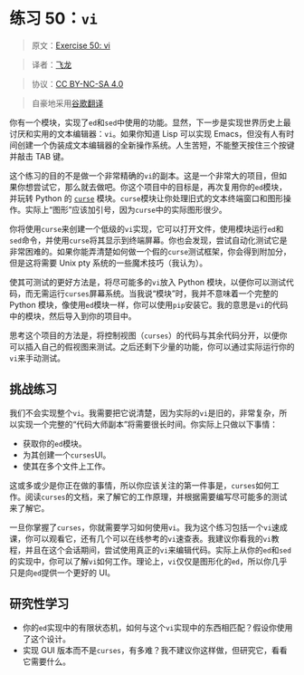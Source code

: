 # 练习 50：`vi`

> 原文：[Exercise 50: vi](https://learncodethehardway.org/more-python-book/ex50.html)

> 译者：[飞龙](https://github.com/wizardforcel)

> 协议：[CC BY-NC-SA 4.0](http://creativecommons.org/licenses/by-nc-sa/4.0/)

> 自豪地采用[谷歌翻译](https://translate.google.cn/)

你有一个模块，实现了`ed`和`sed`中使用的功能。显然，下一步是实现世界历史上最讨厌和实用的文本编辑器：`vi`。如果你知道 Lisp 可以实现 Emacs，但没有人有时间创建一个伪装成文本编辑器的全新操作系统。人生苦短，不能整天按住三个按键并敲击 TAB 键。

这个练习的目的不是做一个非常精确的`vi`的副本。这是一个非常大的项目，但如果你想尝试它，那么就去做吧。你这个项目中的目标是，再次复用你的`ed`模块，并玩转 Python 的 [`curse`](https://docs.python.org/2/howto/curses.html) 模块。`curse`模块让你处理旧式的文本终端窗口和图形操作。实际上“图形”应该加引号，因为`curse`中的实际图形很少。

你将使用`curse`来创建一个低级的`vi`实现，它可以打开文件，使用模块运行`ed`和`sed`命令，并使用`curse`将其显示到终端屏幕。你也会发现，尝试自动化测试它是非常困难的。如果你能弄清楚如何做一个假的`curse`测试框架，你会得到附加分，但是这将需要 Unix pty 系统的一些魔术技巧（我认为）。

使其可测试的更好方法是，将尽可能多的`vi`放入 Python 模块，以便你可以测试代码，而无需运行`curses`屏幕系统。当我说“模块”时，我并不意味着一个完整的 Python 模块，像使用`ed`模块一样，你可以使用`pip`安装它。我的意思是`vi`的代码中的模块，然后导入到你的项目中。

思考这个项目的方法是，将控制视图（`curses`）的代码与其余代码分开，以便你可以插入自己的假视图来测试。之后还剩下少量的功能，你可以通过实际运行你的`vi`来手动测试。

## 挑战练习

我们不会实现整个`vi`。我需要把它说清楚，因为实际的`vi`是旧的，非常复杂，所以实现一个完整的“代码大师副本”将需要很长时间。你实际上只做以下事情：

+   获取你的`ed`模块。
+   为其创建一个`curses`UI。
+   使其在多个文件上工作。

这或多或少是你正在做的事情，所以你应该关注的第一件事是，`curses`如何工作。阅读`curses`的文档，来了解它的工作原理，并根据需要编写尽可能多的测试来了解它。

一旦你掌握了`curses`，你就需要学习如何使用`vi`。我为这个练习包括一个`vi`速成课，你可以观看它，还有几个可以在线参考的`vi`速查表。我建议你看我的`vi`教程，并且在这个会话期间，尝试使用真正的`vi`来编辑代码。实际上从你的`ed`和`sed`的实现中，你可以了解`vi`如何工作。理论上，`vi`仅仅是图形化的`ed`，所以你几乎只是向`ed`提供一个更好的 UI。

## 研究性学习

+   你的`ed`实现中的有限状态机，如何与这个`vi`实现中的东西相匹配？假设你使用了这个设计。
+   实现 GUI 版本而不是`curses`，有多难？我不建议你这样做，但研究它，看看它需要什么。
